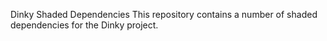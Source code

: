 Dinky Shaded Dependencies
This repository contains a number of shaded dependencies for the Dinky project.